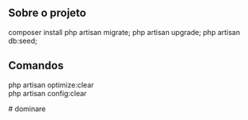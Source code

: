 ## Sobre o projeto
 composer install
 php artisan migrate;
 php artisan upgrade;
 php artisan db:seed;

## Comandos

 php artisan optimize:clear  
 php artisan config:clear


#   d o m i n a r e 
 
 
